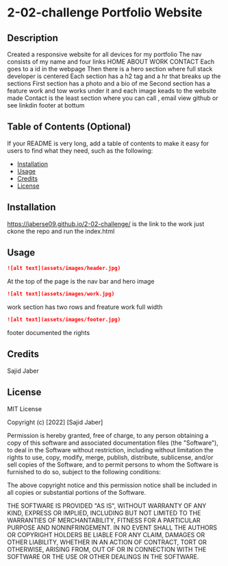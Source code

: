# 2-02-challenge Portfolio Website

## Description
Created a responsive website for all devices for my portfolio
The nav consists of my name and four links
    HOME
    ABOUT
    WORK 
    CONTACT
Each goes to a id in the webpage
Then there is a hero section where full stack developer is centered
Each section has a h2 tag and a hr that breaks up the sections
First section has a photo and a bio of me
Second section has a feature work and tow works under it and each image keads to the website made
Contact is the least section where you can call , email  view github or see linkdin
footer at bottum


## Table of Contents (Optional)

If your README is very long, add a table of contents to make it easy for users to find what they need, such as the following:

* [Installation](#installation)
* [Usage](#usage)
* [Credits](#credits)
* [License](#license)


## Installation
https://jaberse09.github.io/2-02-challenge/ is the link to the work
just ckone the repo and run the index.html 

## Usage

```md
![alt text](assets/images/header.jpg)
```
At the top of the page is the nav bar and hero image

```md
![alt text](assets/images/work.jpg)
```
work section has two rows and freature work full width

```md
![alt text](assets/images/footer.jpg)
```
footer documented the rights



## Credits
Sajid Jaber
## License
MIT License

Copyright (c) [2022] [Sajid Jaber]

Permission is hereby granted, free of charge, to any person obtaining a copy
of this software and associated documentation files (the "Software"), to deal
in the Software without restriction, including without limitation the rights
to use, copy, modify, merge, publish, distribute, sublicense, and/or sell
copies of the Software, and to permit persons to whom the Software is
furnished to do so, subject to the following conditions:

The above copyright notice and this permission notice shall be included in all
copies or substantial portions of the Software.

THE SOFTWARE IS PROVIDED "AS IS", WITHOUT WARRANTY OF ANY KIND, EXPRESS OR
IMPLIED, INCLUDING BUT NOT LIMITED TO THE WARRANTIES OF MERCHANTABILITY,
FITNESS FOR A PARTICULAR PURPOSE AND NONINFRINGEMENT. IN NO EVENT SHALL THE
AUTHORS OR COPYRIGHT HOLDERS BE LIABLE FOR ANY CLAIM, DAMAGES OR OTHER
LIABILITY, WHETHER IN AN ACTION OF CONTRACT, TORT OR OTHERWISE, ARISING FROM,
OUT OF OR IN CONNECTION WITH THE SOFTWARE OR THE USE OR OTHER DEALINGS IN THE
SOFTWARE.